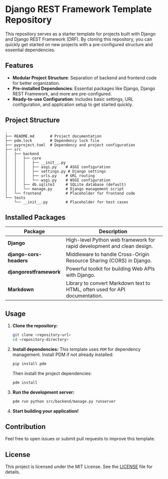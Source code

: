 # Django REST Framework Template Repository

This repository serves as a starter template for projects built with Django and Django REST Framework (DRF). By cloning this repository, you can quickly get started on new projects with a pre-configured structure and essential dependencies.

## Features

- **Modular Project Structure**: Separation of backend and frontend code for better organization.
- **Pre-installed Dependencies**: Essential packages like Django, Django REST Framework, and more are pre-configured.
- **Ready-to-use Configuration**: Includes basic settings, URL configuration, and application setup to get started quickly.

## Project Structure

```plaintext
.
├── README.md       # Project documentation
├── pdm.lock        # Dependency lock file
├── pyproject.toml  # Dependency and project configuration
├── src
│   ├── backend
│   │   ├── core
│   │   │   ├── __init__.py
│   │   │   ├── asgi.py    # ASGI configuration
│   │   │   ├── settings.py # Django settings
│   │   │   ├── urls.py    # URL routing
│   │   │   └── wsgi.py    # WSGI configuration
│   │   ├── db.sqlite3     # SQLite database (default)
│   │   └── manage.py      # Django management script
│   └── frontend           # Placeholder for frontend code
└── tests
    └── __init__.py        # Placeholder for test cases
```

## Installed Packages

| Package              | Description                                      |
|----------------------|--------------------------------------------------|
| **Django**           | High-level Python web framework for rapid development and clean design. |
| **django-cors-headers** | Middleware to handle Cross-Origin Resource Sharing (CORS) in Django. |
| **djangorestframework** | Powerful toolkit for building Web APIs with Django. |
| **Markdown**         | Library to convert Markdown text to HTML, often used for API documentation. |

## Usage

1. **Clone the repository:**
   ```bash
   git clone <repository-url>
   cd <repository-directory>
   ```

2. **Install dependencies:**
   This template uses `PDM` for dependency management. Install PDM if not already installed:
   ```bash
   pip install pdm
   ```
   Then install the project dependencies:
   ```bash
   pdm install
   ```

3. **Run the development server:**
   ```bash
   pdm run python src/backend/manage.py runserver
   ```

4. **Start building your application!**

## Contribution

Feel free to open issues or submit pull requests to improve this template.

## License

This project is licensed under the MIT License. See the [LICENSE](LICENSE) file for details.
